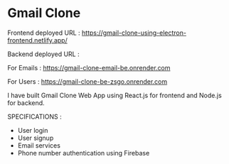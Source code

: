 # Gmail Clone

Frontend deployed URL : https://gmail-clone-using-electron-frontend.netlify.app/

Backend deployed URL :

For Emails : https://gmail-clone-email-be.onrender.com

For Users : https://gmail-clone-be-zsgo.onrender.com

I have built Gmail Clone Web App using React.js for frontend and Node.js for backend.

SPECIFICATIONS :
- User login
- User signup
- Email services
- Phone number authentication using Firebase

